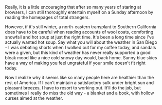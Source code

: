 <!--
.. title: What a relief.
.. date: 2006/03/19 20:59
.. slug: what-a-relief
.. link:
.. description:
.. tags: me
-->


Really, it is a little encouraging that after so many years of staring at browsers, I can still thoroughly entertain myself on a Sunday afternoon by reading the homepages of total strangers.

However, if it's still winter, a north-eastern transplant to Southern California does have to be careful when reading accounts of wool coats, comforting snowfall and hot soup at just the right time. It's been a long time since I've actually wanted hot soup. Say what you will about the weather in San Diego - I was debating shorts when I walked out for my coffee today, and sandals were a given, but this kind of weather has never really supported a good bleak mood like a nice cold snowy day would, back home. Sunny blue skies have a way of making you feel ungrateful if your smile doesn't fit right today.

Now I realize why it seems like so many people here are healthier than the rest of America. If I can't maintain a satisfactory sulk under bright sun and pleasant breezes, I have to resort to working out. It'll do the job, but sometimes I really do miss the old way - a blanket and a book, with hollow curses aimed at the weather.
